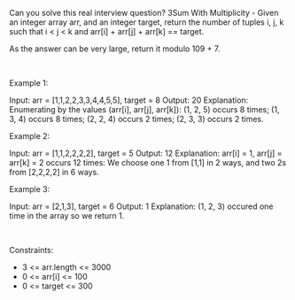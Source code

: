 Can you solve this real interview question? 3Sum With Multiplicity - Given an integer array arr, and an integer target, return the number of tuples i, j, k such that i < j < k and arr[i] + arr[j] + arr[k] == target.

As the answer can be very large, return it modulo 109 + 7.

 

Example 1:


Input: arr = [1,1,2,2,3,3,4,4,5,5], target = 8
Output: 20
Explanation: 
Enumerating by the values (arr[i], arr[j], arr[k]):
(1, 2, 5) occurs 8 times;
(1, 3, 4) occurs 8 times;
(2, 2, 4) occurs 2 times;
(2, 3, 3) occurs 2 times.


Example 2:


Input: arr = [1,1,2,2,2,2], target = 5
Output: 12
Explanation: 
arr[i] = 1, arr[j] = arr[k] = 2 occurs 12 times:
We choose one 1 from [1,1] in 2 ways,
and two 2s from [2,2,2,2] in 6 ways.


Example 3:


Input: arr = [2,1,3], target = 6
Output: 1
Explanation: (1, 2, 3) occured one time in the array so we return 1.


 

Constraints:

 * 3 <= arr.length <= 3000
 * 0 <= arr[i] <= 100
 * 0 <= target <= 300